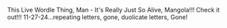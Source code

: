 This Live Wordle Thing, Man - It's Really Just So Alive, Mangola!!!
Check it out!!! 11-27-24...repeating letters, gone, duolicate letters, Gone!
